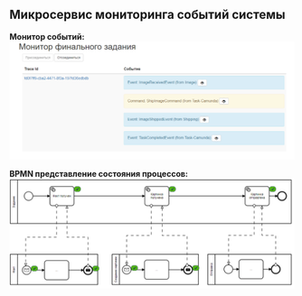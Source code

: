 ## Микросервис мониторинга событий системы

**Монитор событий:**
![Front](../../docs/final-task-monitor1.png)

**BPMN представление состояния процессов:**
![Front](../../docs/final-task-monitor2.png)

